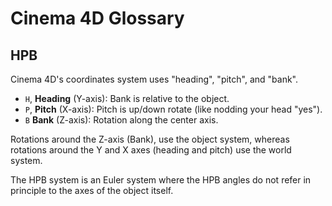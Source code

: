 # Cinema 4D Glossary

## HPB

Cinema 4D's coordinates system uses "heading", "pitch", and "bank".

- `H`, **Heading** (Y-axis): Bank is relative to the object.
- `P`, **Pitch** (X-axis): Pitch is up/down rotate (like nodding your head "yes").
- `B` **Bank** (Z-axis):  Rotation along the center axis.

Rotations around the Z-axis (Bank), use the object system, whereas rotations around the Y and X axes (heading and pitch) use the world system.

The HPB system is an Euler system where the HPB angles do not refer in principle to the axes of the object itself.
